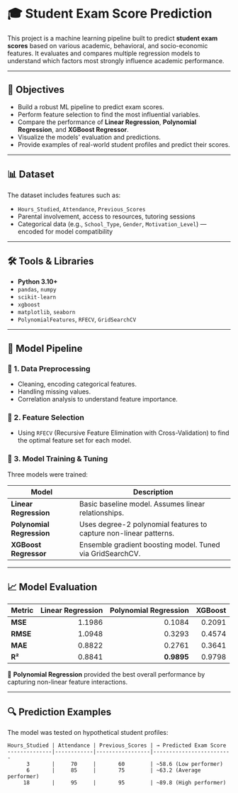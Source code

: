 
# 🎓 Student Exam Score Prediction

This project is a machine learning pipeline built to predict **student exam scores** based on various academic, behavioral, and socio-economic features. It evaluates and compares multiple regression models to understand which factors most strongly influence academic performance.

---

## 📌 Objectives

- Build a robust ML pipeline to predict exam scores.
- Perform feature selection to find the most influential variables.
- Compare the performance of **Linear Regression**, **Polynomial Regression**, and **XGBoost Regressor**.
- Visualize the models' evaluation and predictions.
- Provide examples of real-world student profiles and predict their scores.

---

## 📊 Dataset

The dataset includes features such as:

- `Hours_Studied`, `Attendance`, `Previous_Scores`
- Parental involvement, access to resources, tutoring sessions
- Categorical data (e.g., `School_Type`, `Gender`, `Motivation_Level`) — encoded for model compatibility

---

## 🛠️ Tools & Libraries

- **Python 3.10+**
- `pandas`, `numpy`
- `scikit-learn`
- `xgboost`
- `matplotlib`, `seaborn`
- `PolynomialFeatures`, `RFECV`, `GridSearchCV`

---

## 🚀 Model Pipeline

### 🔹 1. Data Preprocessing
- Cleaning, encoding categorical features.
- Handling missing values.
- Correlation analysis to understand feature importance.

### 🔹 2. Feature Selection
- Using `RFECV` (Recursive Feature Elimination with Cross-Validation) to find the optimal feature set for each model.

### 🔹 3. Model Training & Tuning
Three models were trained:

| Model                | Description |
|---------------------|-------------|
| **Linear Regression**   | Basic baseline model. Assumes linear relationships. |
| **Polynomial Regression** | Uses degree-2 polynomial features to capture non-linear patterns. |
| **XGBoost Regressor**    | Ensemble gradient boosting model. Tuned via GridSearchCV. |

---

## 📈 Model Evaluation

| Metric   | Linear Regression | Polynomial Regression | XGBoost |
|----------|------------------:|----------------------:|--------:|
| **MSE**  | 1.1986            | 0.1084                | 0.2091  |
| **RMSE** | 1.0948            | 0.3293                | 0.4574  |
| **MAE**  | 0.8822            | 0.2761                | 0.3641  |
| **R²**   | 0.8841            | **0.9895**            | 0.9798  |

📌 **Polynomial Regression** provided the best overall performance by capturing non-linear feature interactions.

---

## 🔍 Prediction Examples

The model was tested on hypothetical student profiles:

```plaintext
Hours_Studied | Attendance | Previous_Scores | → Predicted Exam Score
--------------|------------|-----------------|-------------------------
      3       |     70     |       60        | ~58.6 (Low performer)
      6       |     85     |       75        | ~63.2 (Average performer)
     18       |     95     |       95        | ~89.8 (High performer)
